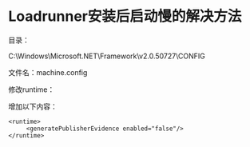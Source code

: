 # Loadrunner安装后启动慢的解决方法

目录：

C:\Windows\Microsoft.NET\Framework\v2.0.50727\CONFIG

文件名：machine.config

修改runtime：

增加以下内容：
```
<runtime>
     <generatePublisherEvidence enabled="false"/>
</runtime>
```
